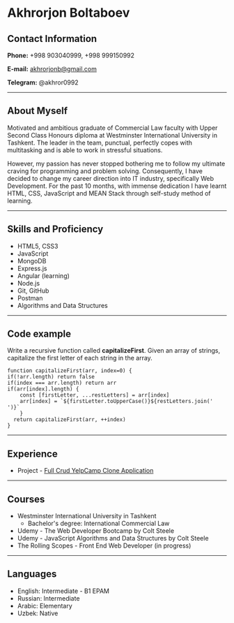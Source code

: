 # Akhrorjon Boltaboev
## Contact Information

**Phone:** +998 903040999, +998 999150992

**E-mail:** akhrorjonb@gmail.com

**Telegram:** @akhror0992
***

## About Myself
Motivated and ambitious graduate of Commercial Law faculty with Upper Second Class Honours diploma at Westminster International University in Tashkent. The leader in the team, punctual, perfectly copes with multitasking and is able to work in stressful situations. 

However, my passion has never stopped bothering me to follow my ultimate craving for programming and problem solving. Consequently, I have decided to change my career direction into IT industry, specifically Web Development. For the past 10 months, with immense dedication I have learnt HTML, CSS, JavaScript and MEAN Stack through self-study method of learning.
***

## Skills and Proficiency
* HTML5, CSS3 
* JavaScript
* MongoDB
* Express.js
* Angular (learning)
* Node.js
* Git, GitHub
* Postman
* Algorithms and Data Structures
***

## Code example
Write a recursive function called **capitalizeFirst**. Given an array of strings, capitalize the 
first letter of each string in the array.
```
function capitalizeFirst(arr, index=0) {
if(!arr.length) return false
if(index === arr.length) return arr
if(arr[index].length) {
    const [firstLetter, ...restLetters] = arr[index]
    arr[index] = `${firstLetter.toUpperCase()}${restLetters.join(' ')}`
    }
  return capitalizeFirst(arr, ++index)
}
```
***

## Experience
* Project - [Full Crud YelpCamp Clone Application](https://immense-tor-86316.herokuapp.com/)
***

## Courses
* Westminster International University in Tashkent
    * Bachelor's degree: International Commercial Law
* Udemy - The Web Developer Bootcamp by Colt Steele
* Udemy - JavaScript Algorithms and Data Structures by Colt Steele
* The Rolling Scopes - Front End Web Developer (in progress)
***

## Languages
* English: Intermediate - B1 EPAM
* Russian: Intermediate
* Arabic: Elementary
* Uzbek: Native